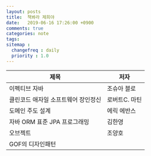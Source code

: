 ```yaml
---
layout: posts
title:  책봐라 제희야
date:   2019-06-16 17:26:00 +0900
comments: true
categories: note
tags:
sitemap :
  changefreq : daily
  priority : 1.0
---
```


제목 | 저자 
--- | --- 
이펙티브 자바 |  조슈아 블로 
클린코드 애자일 소프트웨어 장인정신 | 로버트C. 마틴 
도메인 주도 설계 | 에릭 에반스 
자바 ORM 표준 JPA 프로그래밍 | 김한영 
오브젝트 | 조양호
GOF의 디자인패턴 | 
